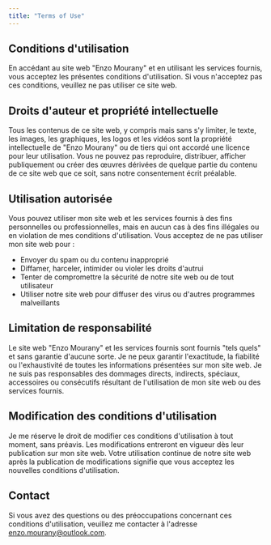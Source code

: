 ```yaml
---
title: "Terms of Use"
---
```


## Conditions d'utilisation
En accédant au site web "Enzo Mourany" et en utilisant les services fournis, vous acceptez les présentes conditions d'utilisation. Si vous n'acceptez pas ces conditions, veuillez ne pas utiliser ce site web.

## Droits d'auteur et propriété intellectuelle
Tous les contenus de ce site web, y compris mais sans s'y limiter, le texte, les images, les graphiques, les logos et les vidéos sont la propriété intellectuelle de "Enzo Mourany" ou de tiers qui ont accordé une licence pour leur utilisation. Vous ne pouvez pas reproduire, distribuer, afficher publiquement ou créer des œuvres dérivées de quelque partie du contenu de ce site web que ce soit, sans notre consentement écrit préalable.

## Utilisation autorisée
Vous pouvez utiliser mon site web et les services fournis à des fins personnelles ou professionnelles, mais en aucun cas à des fins illégales ou en violation de mes conditions d'utilisation. Vous acceptez de ne pas utiliser mon site web pour :

- Envoyer du spam ou du contenu inapproprié
- Diffamer, harceler, intimider ou violer les droits d'autrui
- Tenter de compromettre la sécurité de notre site web ou de tout utilisateur
- Utiliser notre site web pour diffuser des virus ou d'autres programmes malveillants

## Limitation de responsabilité
Le site web "Enzo Mourany" et les services fournis sont fournis "tels quels" et sans garantie d'aucune sorte. Je ne peux garantir l'exactitude, la fiabilité ou l'exhaustivité de toutes les informations présentées sur mon site web. Je ne suis pas responsables des dommages directs, indirects, spéciaux, accessoires ou consécutifs résultant de l'utilisation de mon site web ou des services fournis.

## Modification des conditions d'utilisation
Je me réserve le droit de modifier ces conditions d'utilisation à tout moment, sans préavis. Les modifications entreront en vigueur dès leur publication sur mon site web. Votre utilisation continue de notre site web après la publication de modifications signifie que vous acceptez les nouvelles conditions d'utilisation.

## Contact
Si vous avez des questions ou des préoccupations concernant ces conditions d'utilisation, veuillez me contacter à l'adresse enzo.mourany@outlook.com.